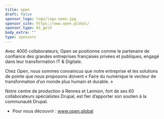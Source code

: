 ```yaml
---
title: open
draft: false
sponsor_logo: logo/logo-open.jpg
sponsor_site: https://www.open.global/
sponsor_type: 01_gold
body_extra: ""
type: sponsors
---
```

 Avec 4000 collaborateurs, Open se positionne comme le partenaire de confiance des grandes entreprises françaises privées et publiques, engagé dans leur transformation IT & Digitale.

Chez Open, nous sommes convaincus que notre entreprise et les solutions de pointe que nous proposons doivent « Faire du numérique le vecteur de transformation d’un monde plus humain et durable. »

Notre centre de production à Rennes et Lannion, fort de ses 60 collaborateurs spécialistes Drupal, est fier d’apporter son soutien à la communauté Drupal.

* Pour nous découvrir : www.open.global